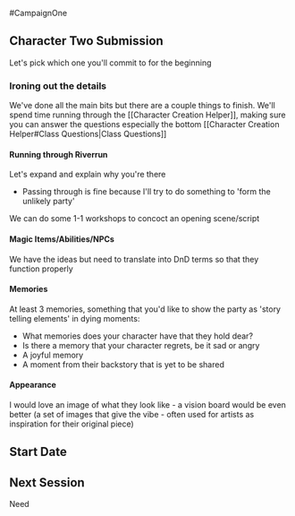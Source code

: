 #CampaignOne 

## Character Two Submission
Let's pick which one you'll commit to for the beginning

### Ironing out the details
We've done all the main bits but there are a couple things to finish. We'll spend time running through the [[Character Creation Helper]], making sure you can answer the questions especially the bottom [[Character Creation Helper#Class Questions|Class Questions]]

#### Running through Riverrun
Let's expand and explain why you're there
- Passing through is fine because I'll try to do something to 'form the unlikely party'

We can do some 1-1 workshops to concoct an opening scene/script


#### Magic Items/Abilities/NPCs
We have the ideas but need to translate into DnD terms so that they function properly


#### Memories
At least 3 memories, something that you'd like to show the party as 'story telling elements' in dying moments:

-   What memories does your character have that they hold dear?
-   Is there a memory that your character regrets, be it sad or angry
-   A joyful memory 
-   A moment from their backstory that is yet to be shared


#### Appearance
I would love an image of what they look like - a vision board would be even better (a set of images that give the vibe - often used for artists as inspiration for their original piece)

## Start Date


## Next Session
Need 